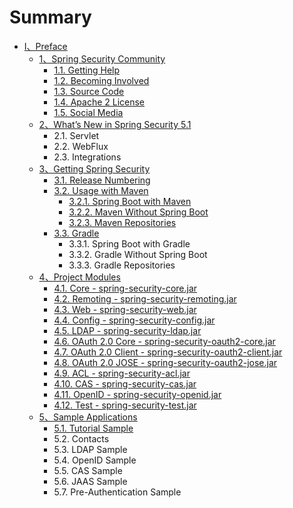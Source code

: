 # Summary

* [Ⅰ、Preface](README.md)
  * [1、Spring Security Community](11.md)
    * [1.1. Getting Help](11/11-getting-help.md)
    * [1.2. Becoming Involved](11/12-becoming-involved.md)
    * [1.3. Source Code](11/13-source-code.md)
    * [1.4. Apache 2 License](11/14-apache-2-license.md)
    * [1.5. Social Media](11/15-social-media.md)
  * [2、What’s New in Spring Security 5.1](2whats-new-in-spring-security-51.md)
    * 2.1. Servlet
    * 2.2. WebFlux
    * 2.3. Integrations
  * [3、Getting Spring Security](3getting-spring-security.md)
    * [3.1. Release Numbering](3getting-spring-security/31-release-numbering.md)
    * [3.2. Usage with Maven](32-usage-with-maven.md)
      * [3.2.1. Spring Boot with Maven](32-usage-with-maven/321-spring-boot-with-maven.md)
      * [3.2.2. Maven Without Spring Boot](32-usage-with-maven/322-maven-without-spring-boot.md)
      * [3.2.3. Maven Repositories](32-usage-with-maven/323-maven-repositories.md)
    * [3.3. Gradle](3getting-spring-security/33-gradle.md)
      * 3.3.1. Spring Boot with Gradle
      * 3.3.2. Gradle Without Spring Boot
      * 3.3.3. Gradle Repositories
  * [4、Project Modules](4project-modules.md)
    * [4.1. Core - spring-security-core.jar](41-core-spring-security-corejar.md)
    * [4.2. Remoting - spring-security-remoting.jar](42-remoting-spring-security-remotingjar.md)
    * [4.3. Web - spring-security-web.jar](43-web-spring-security-webjar.md)
    * [4.4. Config - spring-security-config.jar](44-config-spring-security-configjar.md)
    * [4.5. LDAP - spring-security-ldap.jar](45-ldap-spring-security-ldapjar.md)
    * [4.6. OAuth 2.0 Core - spring-security-oauth2-core.jar](46-oauth-20-core-spring-security-oauth2-corejar.md)
    * [4.7. OAuth 2.0 Client - spring-security-oauth2-client.jar](47-oauth-20-client-spring-security-oauth2-clientjar.md)
    * [4.8. OAuth 2.0 JOSE - spring-security-oauth2-jose.jar](48-oauth-20-jose-spring-security-oauth2-josejar.md)
    * [4.9. ACL - spring-security-acl.jar](49-acl-spring-security-acljar.md)
    * [4.10. CAS - spring-security-cas.jar](410-cas-spring-security-casjar.md)
    * [4.11. OpenID - spring-security-openid.jar](411-openid-spring-security-openidjar.md)
    * [4.12. Test - spring-security-test.jar](412-test-spring-security-testjar.md)
  * [5、Sample Applications](5sample-applications.md)
    * [5.1. Tutorial Sample](51-tutorial-sample.md)
    * 5.2. Contacts
    * 5.3. LDAP Sample
    * 5.4. OpenID Sample
    * 5.5. CAS Sample
    * 5.6. JAAS Sample
    * 5.7. Pre-Authentication Sample


